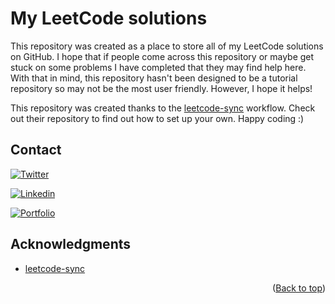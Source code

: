 <a name="readme-top"></a>

# My LeetCode solutions

This repository was created as a place to store all of my LeetCode solutions on GitHub. I hope that if people come across this repository or maybe get stuck on some problems I have completed that they may find help here. With that in mind, this repository hasn't been designed to be a tutorial repository so may not be the most user friendly. However, I hope it helps!

This repository was created thanks to the [leetcode-sync](https://github.com/joshcai/leetcode-sync) workflow. Check out their repository to find out how to set up your own. Happy coding :)

## Contact

[![Twitter](https://img.shields.io/badge/Twitter-1DA1F2?style=for-the-badge&logo=twitter&logoColor=white)](https://twitter.com/_pattisoj)

[![Linkedin](https://img.shields.io/badge/LinkedIn-0077B5?style=for-the-badge&logo=linkedin&logoColor=white)](https://www.linkedin.com/in/josh-pattison/)

[![Portfolio](https://img.shields.io/badge/portfolio-006699?style=for-the-badge&logo=About.me&logoColor=white)](https://joshpattison.com/)

## Acknowledgments

- [leetcode-sync](https://github.com/joshcai/leetcode-sync)

<p align="right">(<a href="#readme-top">Back to top</a>)</p>
